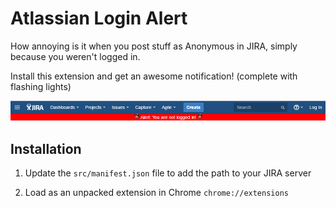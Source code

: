 # Atlassian Login Alert

How annoying is it when you post stuff as Anonymous in JIRA, simply because you weren't logged in.

Install this extension and get an awesome notification! (complete with flashing lights)

![Notification](/src/img/alert-example.png?raw=true "Optional Title")

## Installation

1. Update the `src/manifest.json` file to add the path to your JIRA server

2. Load as an unpacked extension in Chrome
`chrome://extensions`

